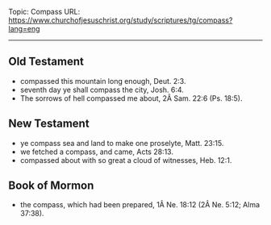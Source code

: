 Topic: Compass
URL: https://www.churchofjesuschrist.org/study/scriptures/tg/compass?lang=eng

---

## Old Testament

- compassed this mountain long enough, Deut. 2:3.
- seventh day ye shall compass the city, Josh. 6:4.
- The sorrows of hell compassed me about, 2Â Sam. 22:6 (Ps. 18:5).

## New Testament

- ye compass sea and land to make one proselyte, Matt. 23:15.
- we fetched a compass, and came, Acts 28:13.
- compassed about with so great a cloud of witnesses, Heb. 12:1.

## Book of Mormon

- the compass, which had been prepared, 1Â Ne. 18:12 (2Â Ne. 5:12; Alma 37:38).

